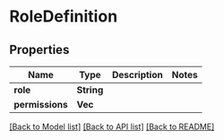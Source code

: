 # RoleDefinition

## Properties

Name | Type | Description | Notes
------------ | ------------- | ------------- | -------------
**role** | **String** |  | 
**permissions** | **Vec<String>** |  | 

[[Back to Model list]](../README.md#documentation-for-models) [[Back to API list]](../README.md#documentation-for-api-endpoints) [[Back to README]](../README.md)


